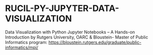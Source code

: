 # RUCIL-PY-JUPYTER-DATA-VISUALIZATION
Data Visualization with Python Jupyter Notebooks – A Hands-on Introduction by Rutgers University, OARC &amp; Bloustein- Master of Public Informatics program: https://bloustein.rutgers.edu/graduate/public-informatics/mpi/
